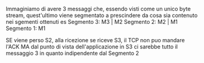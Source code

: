 Immaginiamo di avere 3 messaggi che, essendo visti come un unico byte stream, quest'ultimo viene segmentato a prescindere da cosa sia contenuto nei sgementi ottenuti
es 
Segmento 3: M3 | M2
Segmento 2: M2 | M1
Segmento 1: M1

SE viene perso S2, alla ricezione se riceve S3, il TCP non puo mandare l'ACK MA dal punto di vista dell'applicazione in S3 ci sarebbe tutto il messaggio 3 in quanto indipendente dal Segmento 2